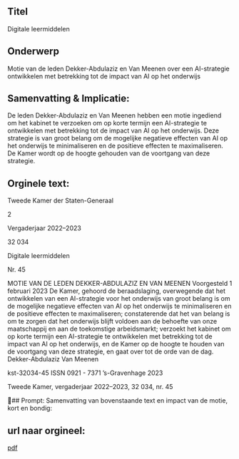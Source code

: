 ## Titel
Digitale leermiddelen
## Onderwerp
Motie van de leden Dekker-Abdulaziz en Van Meenen over een AI-strategie ontwikkelen met betrekking tot de impact van AI op het onderwijs
## Samenvatting & Implicatie:

De leden Dekker-Abdulaziz en Van Meenen hebben een motie ingediend om het kabinet te verzoeken om op korte termijn een AI-strategie te ontwikkelen met betrekking tot de impact van AI op het onderwijs. Deze strategie is van groot belang om de mogelijke negatieve effecten van AI op het onderwijs te minimaliseren en de positieve effecten te maximaliseren. De Kamer wordt op de hoogte gehouden van de voortgang van deze strategie.
## Orginele text:


Tweede Kamer der Staten-Generaal

2

Vergaderjaar 2022–2023

32 034

Digitale leermiddelen

Nr. 45

MOTIE VAN DE LEDEN DEKKER-ABDULAZIZ EN VAN MEENEN
Voorgesteld 1 februari 2023
De Kamer,
gehoord de beraadslaging,
overwegende dat het ontwikkelen van een AI-strategie voor het onderwijs
van groot belang is om de mogelijke negatieve effecten van AI op het
onderwijs te minimaliseren en de positieve effecten te maximaliseren;
constaterende dat het van belang is om te zorgen dat het onderwijs blijft
voldoen aan de behoefte van onze maatschappij en aan de toekomstige
arbeidsmarkt;
verzoekt het kabinet om op korte termijn een AI-strategie te ontwikkelen
met betrekking tot de impact van AI op het onderwijs, en de Kamer op de
hoogte te houden van de voortgang van deze strategie,
en gaat over tot de orde van de dag.
Dekker-Abdulaziz
Van Meenen

kst-32034-45
ISSN 0921 - 7371
’s-Gravenhage 2023

Tweede Kamer, vergaderjaar 2022–2023, 32 034, nr. 45

## Prompt:
Samenvatting van bovenstaande text en impact van de motie, kort en bondig:

## url naar orgineel:
[pdf](https://gegevensmagazijn.tweedekamer.nl/OData/v4/2.0/Document(fcfb6385-e45e-457e-9c09-9094292c621c)/resource)
